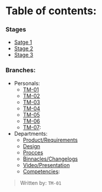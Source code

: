 # Table of contents:
 ### Stages
  - [Satge 1]
  - [Stage 2]
  - [Stage 3]
### Branches:
- Personals:
  - [TM-01]
  - [TM-02]
  - [TM-03]
  - [TM-04]
  - [TM-05]
  - [TM-06]
  - [TM-07]:
- Departments:
  - [Product/Requirements]
  - [Design]
  - [Procces]
  - [Binnacles/Changelogs]
  - [Video/Presentation]
  - [Competencies]:

[Satge 1]: https://github.com/Ozia112/Team-2-FSE-repo/tree/FIS-Project-Stage-1
[Stage 2]: https://github.com/Ozia112/Team-2-FSE-repo/tree/FIS-Project-Stage-2
[Stage 3]: https://github.com/Ozia112/Team-2-FSE-repo/tree/FIS-Project-Stage-3
[TM-01]: https://github.com/Ozia112/Team-2-FSE-repo/tree/TM-01-Branch
[TM-02]: https://github.com/Ozia112/Team-2-FSE-repo/tree/TM-02-Branch
[TM-03]: https://github.com/Ozia112/Team-2-FSE-repo/tree/TM-03-Branch
[TM-04]: https://github.com/Ozia112/Team-2-FSE-repo/tree/TM-04-Branch
[TM-05]: https://github.com/Ozia112/Team-2-FSE-repo/tree/TM-05-branch
[TM-06]: https://github.com/Ozia112/Team-2-FSE-repo/tree/TM-06-branch
[TM-07]: https://github.com/Ozia112/Team-2-FSE-repo/tree/TM-07-branch
[Product/Requirements]: https://github.com/Ozia112/Team-2-FSE-repo/tree/department.Product/Requirements
[Design]: https://github.com/Ozia112/Team-2-FSE-repo/tree/department.Design
[Procces]: https://github.com/Ozia112/Team-2-FSE-repo/tree/department.Process
[Binnacles/Changelogs]: https://github.com/Ozia112/Team-2-FSE-repo/tree/department.Binnacle/Changelogs
[Video/Presentation]: https://github.com/Ozia112/Team-2-FSE-repo/tree/department.Video/presentation
[Competencies]: https://github.com/Ozia112/Team-2-FSE-repo/tree/department.Competencies 

>Written by: ``TM-01``
